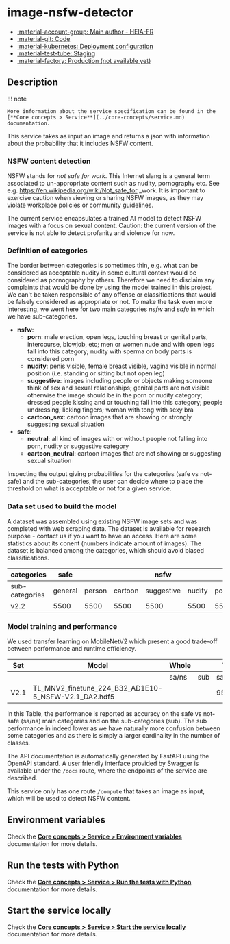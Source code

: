 # image-nsfw-detector

- [:material-account-group: Main author - HEIA-FR](https://www.hes-so.ch/swiss-ai-center/equipe)
- [:material-git: Code](https://github.com/swiss-ai-center/image-nsfw-detector-service)
- [:material-kubernetes: Deployment configuration](https://github.com/swiss-ai-center/image-nsfw-detector-service/tree/main/kubernetes)
- [:material-test-tube: Staging](https://image-nsfw-detector-swiss-ai-center.kube.isc.heia-fr.ch)
- [:material-factory: Production (not available yet)](https://image-nsfw-detector.swiss-ai-center.ch)

## Description

!!! note

    More information about the service specification can be found in the
    [**Core concepts > Service**](../core-concepts/service.md) documentation.

This service takes as input an image and returns a json with information about
the probability that it includes NSFW content.

### NSFW content detection

NSFW stands for *not safe for work*. This Internet slang is a general term
associated to un-appropriate content such as nudity, pornography etc. See e.g.
https://en.wikipedia.org/wiki/Not_safe_for _work. It is important to exercise
caution when viewing or sharing NSFW images, as they may violate workplace
policies or community guidelines.

The current service encapsulates a trained AI model to detect NSFW images with a
focus on sexual content. Caution: the current version of the service is not able
to detect profanity and violence for now.

### Definition of categories

The border between categories is sometimes thin, e.g. what can be considered as
acceptable nudity in some cultural context would be considered as pornography by
others. Therefore we need to disclaim any complaints that would be done by using
the model trained in this project. We can't be taken responsible of any offense
or classifications that would be falsely considered as appropriate or not. To
make the task even more interesting, we went here for two main categories *nsfw*
and *safe* in which we have sub-categories.

- **nsfw**:
  - **porn**: male erection, open legs, touching breast or genital parts,
    intercourse, blowjob, etc; men or women nude and with open legs fall into this
    category; nudity with sperma on body parts is considered porn
  - **nudity**: penis visible, female breast visible, vagina visible in normal
    position (i.e. standing or sitting but not open leg)
  - **suggestive**: images including people or objects making someone think of sex
    and sexual relationships; genital parts are not visible otherwise the image
    should be in the porn or nudity category; dressed people kissing and or touching
    fall into this category; people undressing; licking fingers; woman with tong
    with sexy bra
  - **cartoon_sex**: cartoon images that are showing or strongly suggesting sexual
    situation
- **safe**:
  - **neutral**: all kind of images with or without people not falling into porn,
    nudity or suggestive category
  - **cartoon_neutral**: cartoon images that are not showing or suggesting sexual
    situation

Inspecting the output giving probabilities for the categories (safe vs not-safe)
and the sub-categories, the user can decide where to place the threshold on what
is acceptable or not for a given service.

### Data set used to build the model

A dataset was assembled using existing NSFW image sets and was completed with
web scraping data. The dataset is available for research purpose - contact us if
you want to have an access. Here are some statistics about its conent (numbers
indicate amount of images). The dataset is balanced among the categories, which
should avoid biased classifications.

| categories     | safe    |        |         | nsfw       |        |      |         | total   |       |       |
|----------------|---------|--------|---------|------------|--------|------|---------|---------|-------|-------|
| sub-categories | general | person | cartoon | suggestive | nudity | porn | cartoon | safe    | nsfw  | all   |
| v2.2           | 5500    | 5500   | 5500    | 5500       | 5500   | 5500 | 5500    | 16500   | 22000 | 38500 |

### Model training and performance

We used transfer learning on MobileNetV2 which present a good trade-off between
performance and runtime efficiency.

| Set  | Model                                                   | Whole |       | Val   |       | Test  |       |
|------|---------------------------------------------------------|-------|-------|-------|-------|-------|-------|
|      |                                                         | sa/ns | sub   | sa/ns | sub   | sa/ns | sub   |
| V2.1 | TL_MNV2_finetune_224_B32_AD1E10-5_NSFW-V2.1_DA2.hdf5    |       |       | 95.7% | 85.1% | 95.7% | 86.1% |

In this Table, the performance is reported as accuracy on the safe vs not-safe
(sa/ns) main categories and on the sub-categories (sub). The sub performance in
indeed lower as we have naturally more confusion between some categories and as
there is simply a larger cardinality in the number of classes.

The API documentation is automatically generated by FastAPI using the OpenAPI
standard. A user friendly interface provided by Swagger is available under the
`/docs` route, where the endpoints of the service are described.

This service only has one route `/compute` that takes an image as input, which
will be used to detect NSFW content.

## Environment variables

Check the
[**Core concepts > Service > Environment variables**](../core-concepts/service.md#environment-variables)
documentation for more details.

## Run the tests with Python

Check the
[**Core concepts > Service > Run the tests with Python**](../core-concepts/service.md#run-the-tests-with-python)
documentation for more details.

## Start the service locally

Check the
[**Core concepts > Service > Start the service locally**](../core-concepts/service.md#start-the-service-locally)
documentation for more details.
